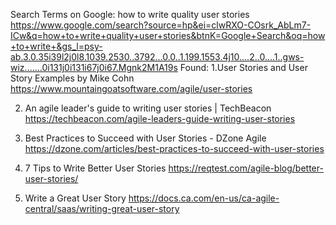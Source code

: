 Search Terms on Google:  how to write quality user stories
https://www.google.com/search?source=hp&ei=clwRXO-COsrk_AbLm7-ICw&q=how+to+write+quality+user+stories&btnK=Google+Search&oq=how+to+write+&gs_l=psy-ab.3.0.35i39l2j0l8.1039.2530..3792...0.0..1.199.1553.4j10....2..0....1..gws-wiz.......0i131j0i131i67j0i67.Mgnk2M1A19s
Found:
1.User Stories and User Story Examples by Mike Cohn
https://www.mountaingoatsoftware.com/agile/user-stories

2. An agile leader's guide to writing user stories | TechBeacon
https://techbeacon.com/agile-leaders-guide-writing-user-stories

3. Best Practices to Succeed with User Stories - DZone Agile
https://dzone.com/articles/best-practices-to-succeed-with-user-stories

4. 7 Tips to Write Better User Stories
https://reqtest.com/agile-blog/better-user-stories/

5. Write a Great User Story
https://docs.ca.com/en-us/ca-agile-central/saas/writing-great-user-story

